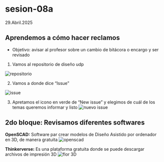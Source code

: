 # sesion-08a

29.Abril.2025

## Aprendemos a cómo hacer reclamos

- Objetivo: avisar al profesor sobre un cambio de bitácora o encargo y ser revisado
  
1. Vamos al repositorio de diseño udp

![repositorio](https://github.com/user-attachments/assets/114d3e24-01f7-41b9-a011-83683555e039)

2. Vamos a donde dice “Issue”

![issue](https://github.com/user-attachments/assets/edd453ca-7e16-45b6-a35f-590ea958ad5a)

3. Apretamos el icono en verde de “New issue” y elegimos de cuál de los temas queremos informar y listo
![nuevo issue](https://github.com/user-attachments/assets/24538f58-228c-4e6d-a73b-14a9bdcced4d)

## 2do bloque: Revisamos diferentes softwares

**OpenSCAD:** Software par crear modelos de Diseño Asistido por ordenador en 3D, de manera gratuita
![openscad](https://github.com/user-attachments/assets/25551f44-1e03-46f6-9a80-4939d018edde)

**Thinkerverse:** Es una plataforma gratuita donde se puede descargar archivos de impresión 3D
![flor 3D](https://github.com/user-attachments/assets/ef822789-a45c-4be4-a85b-d85232d650f0)

